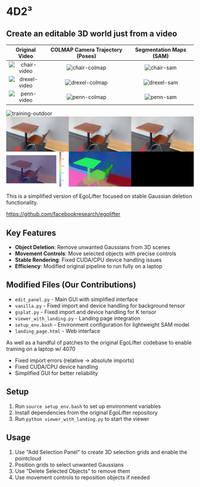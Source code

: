 # 4D2³

## **Create an editable 3D world just from a video**

Original Video | COLMAP Camera Trajectory (Poses) | Segmentation Maps (SAM)
:-------------:|:--------------------------------:|:----------------------:
![chair-video](https://github.com/SafaObuz/PennApps25/blob/master/media/chair/video.gif) | ![chair-colmap](https://github.com/SafaObuz/PennApps25/blob/master/media/chair/colmap.gif) | ![chair-sam](https://github.com/SafaObuz/PennApps25/blob/master/media/chair/sam.gif)
![drexel-video](https://github.com/SafaObuz/PennApps25/blob/master/media/outdoor_drexel/video.gif) | ![drexel-colmap](https://github.com/SafaObuz/PennApps25/blob/master/media/outdoor_drexel/colmap.gif) | ![drexel-sam](https://github.com/SafaObuz/PennApps25/blob/master/media/outdoor_drexel/sam.gif)
![penn-video](https://github.com/SafaObuz/PennApps25/blob/master/media/outdoor_penn/video.gif) | ![penn-colmap](https://github.com/SafaObuz/PennApps25/blob/master/media/outdoor_penn/colmap.gif) | ![penn-sam](https://github.com/SafaObuz/PennApps25/blob/master/media/outdoor_penn/sam.gif)

![training-outdoor](https://github.com/SafaObuz/PennApps25/blob/master/media/outdoor_penn/media_images_valid_view_frame_00736_1329_5aa010e87e8852a06a57.png)
![training-indoor](https://github.com/SafaObuz/PennApps25/blob/master/media/chair/media_images_valid_view_frame_00281_1063_014a6567d342deecc3e1.png)

This is a simplified version of EgoLifter focused on stable Gaussian deletion functionality.

https://github.com/facebookresearch/egolifter

## Key Features

- **Object Deletion**: Remove unwanted Gaussians from 3D scenes
- **Movement Controls**: Move selected objects with precise controls
- **Stable Rendering**: Fixed CUDA/CPU device handling issues
- **Efficiency**: Modified original pipeline to run fully on a laptop

## Modified Files (Our Contributions)

- `edit_panel.py` - Main GUI with simplified interface
- `vanilla.py` - Fixed import and device handling for background tensor
- `gsplat.py` - Fixed import and device handling for K tensor
- `viewer_with_landing.py` - Landing page integration
- `setup_env.bash` - Environment configuration for lightweight SAM model
- `landing_page.html` - Web interface

As well as a handful of patches to the original EgoLifter codebase to enable training on a laptop w/ 4070

- Fixed import errors (relative → absolute imports)
- Fixed CUDA/CPU device handling
- Simplified GUI for better reliability

## Setup

1. Run `source setup_env.bash` to set up environment variables
2. Install dependencies from the original EgoLifter repository
3. Run `python viewer_with_landing.py` to start the viewer

## Usage

1. Use "Add Selection Panel" to create 3D selection grids and enable the pointcloud
2. Position grids to select unwanted Gaussians
3. Use "Delete Selected Objects" to remove them
4. Use movement controls to reposition objects if needed
